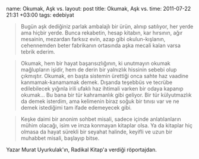 name: Okumak, Aşk vs.
layout: post
title: Okumak, Aşk vs.
time: 2011-07-22 21:31 +03:00
tags: edebiyat

<blockquote>
Bugün aşk dediğiniz parlak ambalajlı bir ürün, alınıp satılıyor, her yerde ama hiçbir yerde. Bunca rekabetin, hesap kitabın, kar hırsının, ağır mesainin, mezardan farksız evin, azap gibi okulun-kışlanın, cehennemden beter fabrikanın ortasında aşka mecali kalan varsa tebrik ederim.
</blockquote>
<blockquote>
    Okumak, hem bir hayat başarısızlığının, ki unutmayın okumak mağlupların işidir, hem de derin bir yalnızlık hissinin sebebi olup çıkmıştır. Okumak, en başta sistemin ürettiği onca sahte haz vaadine kanmamak-kanamamak demek. Dışarıda teşebbüs ve tecrübe edilebilecek yığınla irili ufaklı haz ihtimali varken bir odaya kapanıp okumak... Bu bana bir tür kahramanlık gibi geliyor. Bir tür külyutmazlık da demek isterdim, ama kelimenin biraz soğuk bir tınısı var ve ne demek istediğimi tam ifade edemeyecek gibi.
</blockquote>
<blockquote>
    Keşke daimi bir anonim sohbet misali, sadece içinde anlatılanların mühim olacağı, isim ve imza konmayan kitaplar olsa. Ya da kitaplar hiç olmasa da hayat sürekli bir seyahat halinde, keyifli ve uzun bir muhabbet misali, başlayıp bitse.
</blockquote>
Yazar Murat Uyurkulak'ın, Radikal Kitap'a verdiği röportajdan. 
